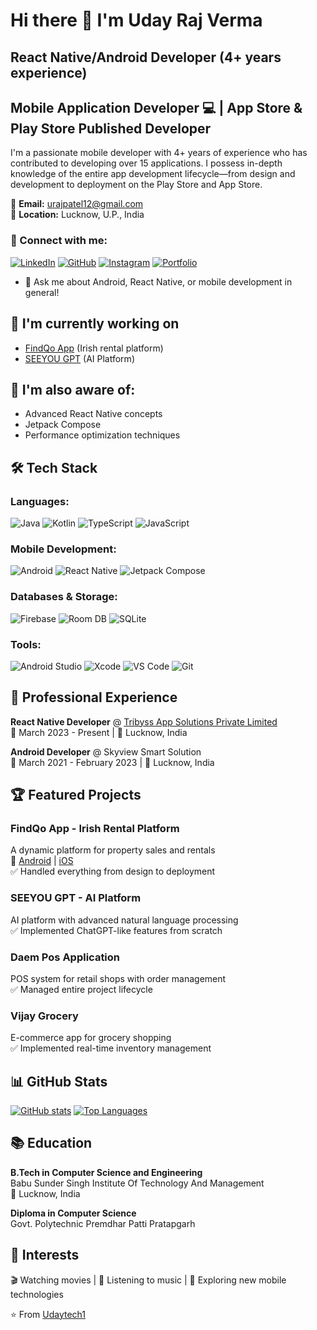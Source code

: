 # Hi there 👋 I'm Uday Raj Verma
## React Native/Android Developer (4+ years experience)

<h2>
Mobile Application Developer 💻 | App Store & Play Store Published Developer
</h2> 

I'm a passionate mobile developer with 4+ years of experience who has contributed to developing over 15 applications. I possess in-depth knowledge of the entire app development lifecycle—from design and development to deployment on the Play Store and App Store.

📧 **Email:** urajpatel12@gmail.com  
📍 **Location:** Lucknow, U.P., India  

### 🤝 Connect with me:
[![LinkedIn](https://img.shields.io/badge/LinkedIn-uday--raj--verma-blue?style=for-the-badge&logo=linkedin)](https://www.linkedin.com/in/uday-raj-verma-51ab19209/)
[![GitHub](https://img.shields.io/badge/GitHub-Udaytech1-181717?style=for-the-badge&logo=github)](https://github.com/Udaytech1)
[![Instagram](https://img.shields.io/badge/Instagram-urajp111-E4405F?style=for-the-badge&logo=instagram)](https://instagram.com/urajp111)
[![Portfolio](https://img.shields.io/badge/Portfolio-udaydeveloper-c1.biz-FF5722?style=for-the-badge)](https://udaydeveloper.c1.biz/)

- 💬 Ask me about Android, React Native, or mobile development in general!

## 🔭 I'm currently working on
- [FindQo App](https://play.google.com/store/apps/details?id=com.findqo.app) (Irish rental platform)
- [SEEYOU GPT](https://github.com/Udaytech1) (AI Platform)

## 🌱 I'm also aware of:
- Advanced React Native concepts
- Jetpack Compose
- Performance optimization techniques

## 🛠️ Tech Stack

### Languages:
![Java](https://img.shields.io/badge/Java-007396?style=flat&logo=java&logoColor=white)
![Kotlin](https://img.shields.io/badge/Kotlin-7F52FF?style=flat&logo=kotlin&logoColor=white)
![TypeScript](https://img.shields.io/badge/TypeScript-3178C6?style=flat&logo=typescript&logoColor=white)
![JavaScript](https://img.shields.io/badge/JavaScript-F7DF1E?style=flat&logo=javascript&logoColor=black)

### Mobile Development:
![Android](https://img.shields.io/badge/Android-3DDC84?style=flat&logo=android&logoColor=white)
![React Native](https://img.shields.io/badge/React_Native-61DAFB?style=flat&logo=react&logoColor=black)
![Jetpack Compose](https://img.shields.io/badge/Jetpack_Compose-4285F4?style=flat&logo=jetpack-compose&logoColor=white)

### Databases & Storage:
![Firebase](https://img.shields.io/badge/Firebase-FFCA28?style=flat&logo=firebase&logoColor=black)
![Room DB](https://img.shields.io/badge/Room_DB-4479A1?style=flat)
![SQLite](https://img.shields.io/badge/SQLite-003B57?style=flat&logo=sqlite&logoColor=white)

### Tools:
![Android Studio](https://img.shields.io/badge/Android_Studio-3DDC84?style=flat&logo=android-studio&logoColor=white)
![Xcode](https://img.shields.io/badge/Xcode-147EFB?style=flat&logo=xcode&logoColor=white)
![VS Code](https://img.shields.io/badge/VS_Code-007ACC?style=flat&logo=visual-studio-code&logoColor=white)
![Git](https://img.shields.io/badge/Git-F05032?style=flat&logo=git&logoColor=white)

## 💼 Professional Experience

**React Native Developer** @ [Tribyss App Solutions Private Limited](https://tribyss.com)  
📅 March 2023 - Present | 📍 Lucknow, India  

**Android Developer** @ Skyview Smart Solution  
📅 March 2021 - February 2023 | 📍 Lucknow, India  

## 🏆 Featured Projects

### FindQo App - Irish Rental Platform
A dynamic platform for property sales and rentals  
🔗 [Android](https://play.google.com/store/apps/details?id=com.findqo.app) | [iOS](https://apps.apple.com/in/app/findqo-irish-property-rental/id6449600854)  
✅ Handled everything from design to deployment  

### SEEYOU GPT - AI Platform
AI platform with advanced natural language processing  
✅ Implemented ChatGPT-like features from scratch  

### Daem Pos Application
POS system for retail shops with order management  
✅ Managed entire project lifecycle  

### Vijay Grocery
E-commerce app for grocery shopping  
✅ Implemented real-time inventory management  

## 📊 GitHub Stats

[![GitHub stats](https://github-readme-stats.vercel.app/api?username=Udaytech1&show_icons=true&theme=radical)](https://github.com/Udaytech1)
[![Top Languages](https://github-readme-stats.vercel.app/api/top-langs/?username=Udaytech1&layout=compact&theme=radical)](https://github.com/Udaytech1)

## 📚 Education
**B.Tech in Computer Science and Engineering**  
Babu Sunder Singh Institute Of Technology And Management  
📍 Lucknow, India  

**Diploma in Computer Science**  
Govt. Polytechnic Premdhar Patti Pratapgarh  

## 🎯 Interests
🎬 Watching movies | 🎵 Listening to music | 📱 Exploring new mobile technologies

⭐ From [Udaytech1](https://github.com/Udaytech1)
